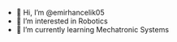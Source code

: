 - 👋 Hi, I’m @emirhancelik05
- 👀 I’m interested in Robotics
- 🌱 I’m currently learning Mechatronic Systems

<!---
emirhancelik05/emirhancelik05 is a ✨ special ✨ repository because its `README.md` (this file) appears on your GitHub profile.
You can click the Preview link to take a look at your changes.
--->
